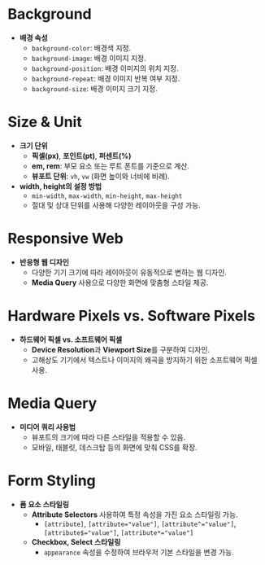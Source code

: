 # Background

- **배경 속성**
  - `background-color`: 배경색 지정.
  - `background-image`: 배경 이미지 지정.
  - `background-position`: 배경 이미지의 위치 지정.
  - `background-repeat`: 배경 이미지 반복 여부 지정.
  - `background-size`: 배경 이미지 크기 지정.

# Size & Unit

- **크기 단위**
  - **픽셀(px)**, **포인트(pt)**, **퍼센트(%)**
  - **em, rem**: 부모 요소 또는 루트 폰트를 기준으로 계산.
  - **뷰포트 단위**: `vh`, `vw` (화면 높이와 너비에 비례).
- **width, height의 설정 방법**
  - `min-width`, `max-width`, `min-height`, `max-height`
  - 절대 및 상대 단위를 사용해 다양한 레이아웃을 구성 가능.

# Responsive Web

- **반응형 웹 디자인**
  - 다양한 기기 크기에 따라 레이아웃이 유동적으로 변하는 웹 디자인.
  - **Media Query** 사용으로 다양한 화면에 맞춤형 스타일 제공.

# Hardware Pixels vs. Software Pixels

- **하드웨어 픽셀 vs. 소프트웨어 픽셀**
  - **Device Resolution**과 **Viewport Size**를 구분하여 디자인.
  - 고해상도 기기에서 텍스트나 이미지의 왜곡을 방지하기 위한 소프트웨어 픽셀 사용.

# Media Query

- **미디어 쿼리 사용법**
  - 뷰포트의 크기에 따라 다른 스타일을 적용할 수 있음.
  - 모바일, 태블릿, 데스크탑 등의 화면에 맞춰 CSS를 확장.

# Form Styling

- **폼 요소 스타일링**
  - **Attribute Selectors** 사용하여 특정 속성을 가진 요소 스타일링 가능.
    - `[attribute]`, `[attribute="value"]`, `[attribute^="value"]`, `[attribute$="value"]`, `[attribute*="value"]`
  - **Checkbox, Select 스타일링**
    - `appearance` 속성을 수정하여 브라우저 기본 스타일을 변경 가능.
